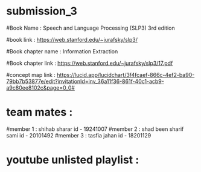 # submission_3


#Book Name : Speech and Language Processing (SLP3) 3rd edition 


#book link : https://web.stanford.edu/~jurafsky/slp3/


#Book chapter name : Information Extraction 


#Book chapter link : https://web.stanford.edu/~jurafsky/slp3/17.pdf



#concept map link : https://lucid.app/lucidchart/3f4fcaef-866c-4ef2-ba90-79bb7b53877e/edit?invitationId=inv_36a11f36-861f-40c1-acb9-a9c80ee8102c&page=0_0#

# team mates :


#member 1 : shihab sharar            id - 19241007
#member 2 : shad been sharif sami    id - 20101492
#member 3 : tasfia jahan              id - 18201129



# youtube unlisted playlist : 
